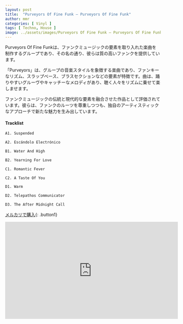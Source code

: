 ```yaml
---
layout: post
title:  "Purveyors Of Fine Funk – Purveyors Of Fine Funk"
author: mmr
categories: [ Vinyl ]
tags: [ Techno, House ]
image: ../assets/images/Purveyors Of Fine Funk – Purveyors Of Fine Funk.jpg
---
```


Purveyors Of Fine Funkは、ファンクミュージックの要素を取り入れた楽曲を制作するグループであり、その名の通り、彼らは質の高いファンクを提供しています。

「Purveyors」は、グループの音楽スタイルを象徴する楽曲であり、ファンキーなリズム、スラップベース、ブラスセクションなどの要素が特徴です。曲は、踊りやすいグルーヴやキャッチーなメロディがあり、聴く人々をリズムに乗せて楽しませます。

ファンクミュージックの伝統と現代的な要素を融合させた作品として評価されています。彼らは、ファンクのルーツを尊重しつつも、独自のアーティスティックなアプローチで新たな魅力を生み出しています。

#### Tracklist
```md
A1. Suspended

A2. Escándolo Electrónico

B1. Water And High

B2. Yearning For Love

C1. Romantic Fever

C2. A Taste Of You

D1. Warm

D2. Telepathos Communicator

D3. The After Midnight Call
```

[メルカリで購入](https://jp.mercari.com/item/m97980278138?afid=6142608987){: .button1}

<iframe width="560" height="315" src="https://www.youtube.com/embed/u-WNMfNV6Go?si=CckI7iNJ8msQYBc8" title="YouTube video player" frameborder="0" allow="accelerometer; autoplay; clipboard-write; encrypted-media; gyroscope; picture-in-picture; web-share" referrerpolicy="strict-origin-when-cross-origin" allowfullscreen></iframe>